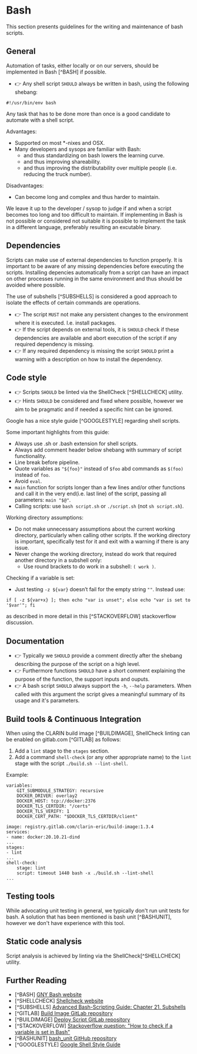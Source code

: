 # Bash

This section presents guidelines for the writing and maintenance of bash
scripts.

## General

Automation of tasks, either locally or on our servers, should be implemented in
Bash [^BASH] if possible.

* 👉 Any shell script `SHOULD` always be written in bash, using the following
  shebang:

```
#!/usr/bin/env bash
```

Any task that has to be done more than once is a good candidate to automate
with a shell script.

Advantages:

* Supported on most *-nixes and OSX.
* Many developers and sysops are familiar with Bash:
   * and thus standardizing on bash lowers the learning curve.
   * and thus improving shareability.
   * and thus improving the distributability over multiple people (i.e.
     reducing the truck number).

Disadvantages:

* Can become long and complex and thus harder to maintain.

We leave it up to the developer / sysop to judge if and when a script becomes
too long and too difficult to maintain. If implementing in Bash is not
possible or considered not suitable it is possible to implement the task in
a different language, preferably resulting an excutable
binary.

## Dependencies

Scripts can make use of external dependencies to function properly. It is
important to be aware of any missing dependencies before executing the
scripts. Installing depencies automatically from a script can have an impact
on other processes running in the same environment and thus should be
avoided where possible.

The use of subshells [^SUBSHELLS] is considered a good approach to isolate the
effects of certain commands are operations.

* 👉 The script `MUST` not make any persistent changes to the environment where
  it is executed. I.e. install packages.
* 👉 If the script depends on external tools, it is `SHOULD` check if these
  dependencies are available and abort execution of the script if any required
  dependency is missing.
* 👉 If any required dependency is missing the script `SHOULD` print a warning
  with a description on how to install the dependency.

## Code style

* 👉 Scripts `SHOULD` be linted via the ShellCheck [^SHELLCHECK] utility.
* 👉 Hints `SHOULD` be considered and fixed where possible, however we aim to
  be pragmatic and if needed a specific hint can be ignored.

Google has a nice style guide [^GOOGLESTYLE] regarding shell scripts.

Some important highlights from this guide:

* Always use .sh or .bash extension for shell scripts.
* Always add comment header below shebang with summary of script functionality.
* Line break before pipeline.
* Quote variables as `"${foo}"` instead of `$foo` abd commands as `$(foo)`
  instead of `foo`.
* Avoid `eval`.
* `main` function for scripts longer than a few lines and/or other functions
  and call it in the very end(i.e. last line) of the script, passing all
  parameters: `main "$@"`.
* Calling scripts: use `bash script.sh` or `./script.sh` (not `sh script.sh`).

Working directory assumptions:

* Do not make unnecessary assumptions about the current working directory,
  particularly when calling other scripts. If the working directory is
  important, specifically test for it and exit with a warning if there is any
  issue.
* Never change the working directory, instead do work that required another
  directory in a subshell only:
   * Use round brackets to do work in a subshell: `( work )`.

Checking if a variable is set:

* Just testing `-z ${var}` doesn’t fail for the empty string `""`. Instead use:

```
if [ -z ${var+x} ]; then echo "var is unset"; else echo "var is set to '$var'"; fi
```

as described in more detail in this [^STACKOVERFLOW] stackoverflow discussion.

## Documentation

* 👉 Typically we `SHOULD` provide a comment directly after the shebang
  describing the purpose of the script on a high level.
* 👉 Furthermore functions `SHOULD` have a short comment explaining the purpose
  of the function, the support inputs and ouputs.
* 👉 A bash script `SHOULD` always support the `-h`, `--help` parameters. When
  called with this argument the script gives a meaningful summary of its usage
  and it's parameters.

## Build tools & Continuous Integration

When using the CLARIN build image [^BUILDIMAGE], ShellCheck linting can be
enabled on gitlab.com [^GITLAB] as follows:

1. Add a `lint` stage to the `stages` section.
2. Add a command `shell-check` (or any other appropriate name) to the `lint`
   stage with the script `./build.sh --lint-shell`.

Example:

```
variables:
    GIT_SUBMODULE_STRATEGY: recursive
    DOCKER_DRIVER: overlay2
    DOCKER_HOST: tcp://docker:2376
    DOCKER_TLS_CERTDIR: "/certs"
    DOCKER_TLS_VERIFY: 1
    DOCKER_CERT_PATH: "$DOCKER_TLS_CERTDIR/client"

image: registry.gitlab.com/clarin-eric/build-image:1.3.4
services:
- name: docker:20.10.21-dind
...
stages:
- lint
...
shell-check:
    stage: lint
    script: timeout 1440 bash -x ./build.sh --lint-shell
...
```

## Testing tools

While advocating unit testing in general, we typically don't run unit tests for
bash. A solution that has been mentioned is bash unit [^BASHUNIT], however
we don't have experience with this tool.

## Static code analysis

Script analysis is achieved by linting via the ShellCheck[^SHELLCHECK] utility.

## Further Reading

* [^BASH] [GNY Bash website](https://www.gnu.org/software/bash/)
* [^SHELLCHECK] [Shellcheck website](https://www.shellcheck.net/)
* [^SUBSHELLS] [Advanced Bash-Scripting Guide: Chapter 21. Subshells](https://tldp.org/LDP/abs/html/subshells.html)
* [^GITLAB] [Build Image GitLab repository](https://gitlab.com/CLARIN-ERIC/build-image)
* [^BUILDIMAGE] [Deploy Script GitLab repository](https://gitlab.com/CLARIN-ERIC/deploy-script)
* [^STACKOVERFLOW]
  [Stackoverflow question: "How to check if a variable is set in Bash"](https://stackoverflow.com/a/13864829)
* [^BASHUNIT] [bash_unit GitHub repository](https://github.com/pgrange/bash_unit)
* [^GOOGLESTYLE] [Google Shell Style Guide](https://google.github.io/styleguide/shellguide.html)
